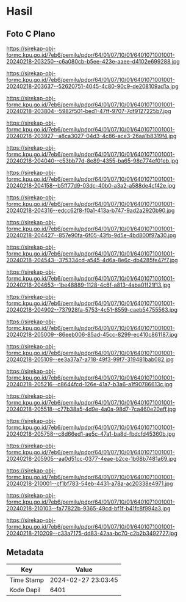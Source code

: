# Hasil

## Foto C Plano

https://sirekap-obj-formc.kpu.go.id/7eb6/pemilu/pdpr/64/01/07/10/01/6401071001001-20240218-203250--c6a080cb-b5ee-423e-aaee-d4102e699288.jpg

https://sirekap-obj-formc.kpu.go.id/7eb6/pemilu/pdpr/64/01/07/10/01/6401071001001-20240218-203637--52620751-4045-4c80-90c9-de208109ad1a.jpg

https://sirekap-obj-formc.kpu.go.id/7eb6/pemilu/pdpr/64/01/07/10/01/6401071001001-20240218-203804--5982f501-bed1-47ff-9707-7df9127225b7.jpg

https://sirekap-obj-formc.kpu.go.id/7eb6/pemilu/pdpr/64/01/07/10/01/6401071001001-20240218-203927--a8ca3027-04d3-4c86-ace3-26aa1b8319f4.jpg

https://sirekap-obj-formc.kpu.go.id/7eb6/pemilu/pdpr/64/01/07/10/01/6401071001001-20240218-204040--c53bb77d-8e89-4355-ba65-98c774ef01eb.jpg

https://sirekap-obj-formc.kpu.go.id/7eb6/pemilu/pdpr/64/01/07/10/01/6401071001001-20240218-204158--b5ff77d9-03dc-40b0-a3a2-a588de4cf42e.jpg

https://sirekap-obj-formc.kpu.go.id/7eb6/pemilu/pdpr/64/01/07/10/01/6401071001001-20240218-204316--edcc62f8-f0a1-413a-b747-9ad2a2920b90.jpg

https://sirekap-obj-formc.kpu.go.id/7eb6/pemilu/pdpr/64/01/07/10/01/6401071001001-20240218-204427--857e90fa-6f05-43fb-9d5e-4bd800f97a30.jpg

https://sirekap-obj-formc.kpu.go.id/7eb6/pemilu/pdpr/64/01/07/10/01/6401071001001-20240218-204543--375334cd-a545-4d6a-8e6c-db4285fe47f7.jpg

https://sirekap-obj-formc.kpu.go.id/7eb6/pemilu/pdpr/64/01/07/10/01/6401071001001-20240218-204653--1be48889-1128-4c6f-a813-4aba01f21f13.jpg

https://sirekap-obj-formc.kpu.go.id/7eb6/pemilu/pdpr/64/01/07/10/01/6401071001001-20240218-204902--737928fa-5753-4c51-8559-caeb54755563.jpg

https://sirekap-obj-formc.kpu.go.id/7eb6/pemilu/pdpr/64/01/07/10/01/6401071001001-20240218-205009--86eeb006-85ad-45cc-8299-ec410c861187.jpg

https://sirekap-obj-formc.kpu.go.id/7eb6/pemilu/pdpr/64/01/07/10/01/6401071001001-20240218-205109--ee3a37a7-a718-49f3-99f7-319481bab082.jpg

https://sirekap-obj-formc.kpu.go.id/7eb6/pemilu/pdpr/64/01/07/10/01/6401071001001-20240218-205216--c8644fcd-126e-41a7-b3a6-a1f90786613c.jpg

https://sirekap-obj-formc.kpu.go.id/7eb6/pemilu/pdpr/64/01/07/10/01/6401071001001-20240218-205518--c77b38a5-4d9e-4a0a-98d7-7ca460e20eff.jpg

https://sirekap-obj-formc.kpu.go.id/7eb6/pemilu/pdpr/64/01/07/10/01/6401071001001-20240218-205758--c8d66ed1-ae5c-47a1-ba8d-fbdcfd45360b.jpg

https://sirekap-obj-formc.kpu.go.id/7eb6/pemilu/pdpr/64/01/07/10/01/6401071001001-20240218-205905--aa0d51cc-0377-4eae-b2ce-1b68b7481a69.jpg

https://sirekap-obj-formc.kpu.go.id/7eb6/pemilu/pdpr/64/01/07/10/01/6401071001001-20240218-210001--cf1bf783-54eb-4431-a78a-ac20338e4971.jpg

https://sirekap-obj-formc.kpu.go.id/7eb6/pemilu/pdpr/64/01/07/10/01/6401071001001-20240218-210103--fa77822b-9365-49cd-bf1f-b41fc8f994a3.jpg

https://sirekap-obj-formc.kpu.go.id/7eb6/pemilu/pdpr/64/01/07/10/01/6401071001001-20240218-210209--c33a7175-dd83-42aa-bc70-c2b2b3492727.jpg


## Metadata

| Key        | Value               |
| ---------- | ------------------- |
| Time Stamp | 2024-02-27 23:03:45 |
| Kode Dapil | 6401                |



